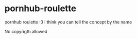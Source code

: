 # pornhub-roulette
pornhub roulette :3
 I think you can tell the concept by the name
 
 No copyrigth allowed
